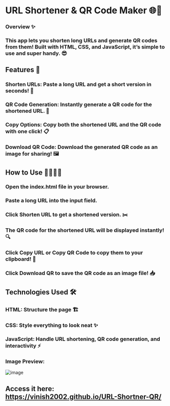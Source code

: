 # URL Shortener & QR Code Maker 🌐🔗
### Overview ✨
### This app lets you shorten long URLs and generate QR codes from them! Built with HTML, CSS, and JavaScript, it’s simple to use and super handy. 😎

## Features 🚀
### Shorten URLs: Paste a long URL and get a short version in seconds! 🔽
### QR Code Generation: Instantly generate a QR code for the shortened URL. 📱
### Copy Options: Copy both the shortened URL and the QR code with one click! 📋
### Download QR Code: Download the generated QR code as an image for sharing! 🖼️


## How to Use 👩‍💻👨‍💻
### Open the index.html file in your browser.
### Paste a long URL into the input field.
### Click Shorten URL to get a shortened version. ✂️
### The QR code for the shortened URL will be displayed instantly! 🔍
### Click Copy URL or Copy QR Code to copy them to your clipboard! 📲
### Click Download QR to save the QR code as an image file! 📥

## Technologies Used 🛠️
### HTML: Structure the page 🏗️
### CSS: Style everything to look neat ✨
### JavaScript: Handle URL shortening, QR code generation, and interactivity ⚡


### Image Preview:
![image](https://github.com/user-attachments/assets/f0579a17-6d06-4385-b33d-77347118411b)

## Access it here: https://vinish2002.github.io/URL-Shortner-QR/
